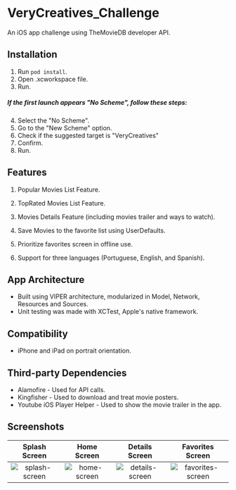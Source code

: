 # VeryCreatives_Challenge

An iOS app challenge using TheMovieDB developer API.

## Installation
1. Run ``` pod install ```.
2. Open .xcworkspace file.
3. Run.

##### If the first launch appears "No Scheme", follow these steps:
4. Select the "No Scheme".
5. Go to the "New Scheme" option.
6. Check if the suggested target is "VeryCreatives"
7. Confirm.
8. Run.

## Features
1. Popular Movies List Feature.

2. TopRated Movies List Feature.

3. Movies Details Feature (including movies trailer and ways to watch).

4. Save Movies to the favorite list using UserDefaults.

5. Prioritize favorites screen in offline use.

6. Support for three languages (Portuguese, English, and Spanish).

## App Architecture

* Built using VIPER architecture, modularized in Model, Network, Resources and Sources.
* Unit testing was made with XCTest, Apple's native framework.

## Compatibility

* iPhone and iPad on portrait orientation.

## Third-party Dependencies

* Alamofire - Used for API calls.
* Kingfisher - Used to download and treat movie posters.
* Youtube iOS Player Helper - Used to show the movie trailer in the app.

## Screenshots
| Splash Screen    | Home Screen       | Details Screen      | Favorites Screen   | 
|:----------------:|:-----------------:|:-------------------:|:------------------:|
|![splash-screen][]| ![home-screen][]  | ![details-screen][] |![favorites-screen][]|

[splash-screen]: https://gitlab.com/savyobrenner/verycreatives_challenge/-/raw/main/sources/IMG_6582.PNG
[home-screen]: https://gitlab.com/savyobrenner/verycreatives_challenge/-/raw/main/sources/IMG_6583.PNG
[details-screen]: https://gitlab.com/savyobrenner/verycreatives_challenge/-/raw/main/sources/IMG_6586.PNG
[favorites-screen]: https://gitlab.com/savyobrenner/verycreatives_challenge/-/raw/c495419cccb74ec31d0bb40073f2faa3111c0574/sources/IMG_6585.PNG
